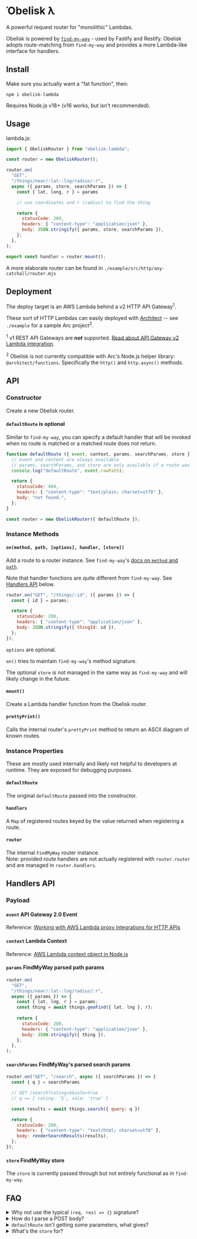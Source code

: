 # Όbelisk λ

A powerful request router for "monolithic" Lambdas.

Obelisk is powered by [`find-my-way`](https://github.com/delvedor/find-my-way) - used by Fastify and Restify. Obelisk adopts route-matching from `find-my-way` and provides a more Lambda-like interface for handlers.

## Install

Make sure you actually want a "fat function", then:

```
npm i obelisk-lambda
```

Requires Node.js v18+ (v16 works, but isn't recommended).

## Usage

lambda.js:
```js
import { ObeliskRouter } from "obelisk-lambda";

const router = new ObeliskRouter();

router.on(
  "GET",
  "/things/near/:lat-:lng/radius/:r",
  async ({ params, store, searchParams }) => {
    const { lat, long, r } = params

    // use coordinates and r (radius) to find the thing

    return {
      statusCode: 200,
      headers: { "content-type": "application/json" },
      body: JSON.stringify({ params, store, searchParams }),
    };
  },
);

export const handler = router.mount();
```

A more elaborate router can be found in `./example/src/http/any-catchall/router.mjs`

## Deployment

The deploy target is an AWS Lambda behind a v2 HTTP API Gateway<sup>1</sup>.

These sort of HTTP Lambdas can easily deployed with [Architect](https://arc.codes) -- see `./example` for a sample Arc project<sup>2</sup>.

<sup>1</sup> v1 REST API Gateways are ***not*** supported. [Read about API Gateway v2 Lambda integration](https://docs.aws.amazon.com/apigateway/latest/developerguide/http-api-develop-integrations-lambda.html).

<sup>2</sup> Obelisk is not currently compatible with Arc's Node.js helper library: `@architect/functions`. Specifically the `http()` and `http.async()` methods.

## API

### Constructor

Create a new Obelisk router.

#### `defaultRoute` is optional

Similar to `find-my-way`, you can specify a default handler that will be invoked when no route is matched or a matched route does not return.

```js
function defaultRoute ({ event, context, params, searchParams, store }) {
  // event and context are always available
  // params, searchParams, and store are only available if a route was matched
  console.log("defaultRoute", event.rawPath);

  return {
    statusCode: 404,
    headers: { "content-type": "text/plain; charset=utf8" },
    body: "not found.",
  };
}

const router = new ObeliskRouter({ defaultRoute });
```

### Instance Methods

#### `on(method, path, [options], handler, [store])`

Add a route to a router instance. See `find-my-way`'s [docs on `method` and `path`](https://github.com/delvedor/find-my-way#onmethods-path-opts-handler-store).

Note that handler functions are quite different from `find-my-way`. See [Handlers API](#handlers-api) below.

```js
router.on("GET", "/things/:id", ({ params }) => {
  const { id } = params;

  return {
    statusCode: 200,
    headers: { "content-type": "application/json" },
    body: JSON.stringify({ thingId: id }),
  };
});
```

`options` are optional.

`on()` tries to maintain `find-my-way`'s method signature.

The optional `store` is not managed in the same way as `find-my-way` and will likely change in the future.

#### `mount()`

Create a Lambda handler function from the Obelisk router.

#### `prettyPrint()`

Calls the internal router's `prettyPrint` method to return an ASCII diagram of known routes.

### Instance Properties

These are mostly used internally and likely not helpful to developers at runtime. They are exposed for debugging purposes.

#### `defaultRoute`

The original `defaultRoute` passed into the constructor.

#### `handlers`

A `Map` of registered routes keyed by the value returned when registering a route.

#### `router`

The internal `FindMyWay` router instance.  
Note: provided route handlers are not actually registered with `router.router` and are managed in `router.handlers`.

## Handlers API

### Payload

#### `event` API Gateway 2.0 Event

Reference: [Working with AWS Lambda proxy integrations for HTTP APIs](https://docs.aws.amazon.com/apigateway/latest/developerguide/http-api-develop-integrations-lambda.html)

#### `context` Lambda Context

Reference: [AWS Lambda context object in Node.js](https://docs.aws.amazon.com/lambda/latest/dg/nodejs-context.html)

#### `params` FindMyWay parsed path params

```js
router.on(
  "GET",
  "/things/near/:lat-:lng/radius/:r",
  async ({ params }) => {
    const { lat, lng, r } = params;
    const thing = await things.geoFind({ lat, lng }, r);
    
    return {
      statusCode: 200,
      headers: { "content-type": "application/json" },
      body: JSON.stringify({ thing }),
    };
  },
);
```

#### `searchParams` FindMyWay's parsed search params

```js
router.on("GET", "/search", async ({ searchParams }) => {
  const { q } = searchParams

  // GET /search?rating=5&sale=true
  // q == { rating: '5', sale: 'true' }

  const results = await things.search({ query: q })

  return {
    statusCode: 200,
    headers: { "content-type": "text/html; charset=utf8" },
    body: renderSearchResults(results),
  };
});
```

#### `store` FindMyWay store

The `store` is currently passed through but not entirely functional as in `find-my-way`.

## FAQ

<details>
<summary>Why not use the typical <code>(req, res) => {}</code> signature?</summary>

1. IMO ordered arguments are a bummer
1. `res` isn't as simple as `return`ing data
1. a payload with many keys means Obelisk can easily attach AWS-provided data

`function (req, res) {}` has, and will continue, to serve long-lived Node processes well, but structured payloads are more ergonomic for evented "cloud functions".

</details>

<details>
<summary>How do I parse a POST body?</summary>

Decode the base64 body on the `event`. Assuming the body was sent as `x-www-form-urlencoded` (HTML forms are):

```js
import { parse } from "node:querystring"; // or your query string parser of choice

router.on("POST", "/form", ({ event }) => {
  // `event` is an APIGatewayProxyEventV2
  const data = Buffer.from(event.body, "base64").toString("utf8");
  const decoded = parse(data);
  // ...
```

</details>

<details>
<summary><code>defaultRoute</code> isn't getting some parameters, what gives?</summary>

If the original request doesn't match a route, `defaultRoute` is invoked with only the `event` and `context` objects.

</details>

<details>
<summary>What's the <code>store</code> for?</summary>

In `find-my-way` it is used to persist data when the route is registered and/or between handlers. This feature is only partially implemented in Obelisk.

</details>

